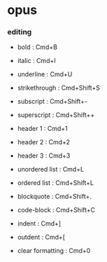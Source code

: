 # opus

### editing

- bold : Cmd+B
- italic : Cmd+I
- underline : Cmd+U
- strikethrough : Cmd+Shift+S
- subscript : Cmd+Shift+-
- superscript : Cmd+Shift++
- header 1 : Cmd+1
- header 2 : Cmd+2
- header 3 : Cmd+3

- unordered list : Cmd+L
- ordered list : Cmd+Shift+L
- blockquote : Cmd+Shift+.
- code-block : Cmd+Shift+C

- indent : Cmd+]
- outdent : Cmd+[

- clear formatting : Cmd+0
